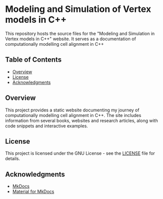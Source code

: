# Modeling and Simulation of Vertex models in C++

This repository hosts the source files for the "Modeling and Simulation in Vertex models in C++" website. It serves as a documentation of computationally modelling cell alignment in C++

## Table of Contents

- [Overview](#overview)
- [License](#license)
- [Acknowledgments](#acknowledgments)

## Overview

This project provides a static website documenting my journey of computationally modelling cell alignment in C++. The site includes information from several books, websites and research articles, along with code snippets and interactive examples.

## License

This project is licensed under the GNU License - see the [LICENSE](LICENSE) file for details.

## Acknowledgments

- [MkDocs](https://www.mkdocs.org/)
- [Material for MkDocs](https://squidfunk.github.io/mkdocs-material/)
  
